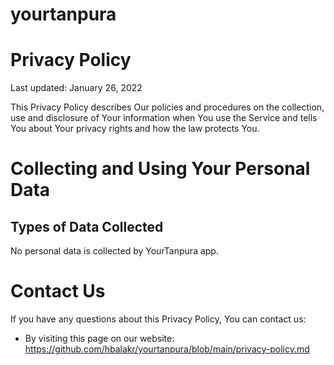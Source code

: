 # yourtanpura

<h1>Privacy Policy</h1>
<p>Last updated: January 26, 2022</p>
<p>This Privacy Policy describes Our policies and procedures on the collection, use and disclosure of Your information when You use the Service and tells You about Your privacy rights and how the law protects You.</p>

<h1>Collecting and Using Your Personal Data</h1>
<h2>Types of Data Collected</h2>
No personal data is collected by YourTanpura app.

<h1>Contact Us</h1>
<p>If you have any questions about this Privacy Policy, You can contact us:</p>
<ul>
<li>By visiting this page on our website: <a href="https://github.com/hbalakr/yourtanpura/blob/main/privacy-policy.md" rel="external nofollow noopener" target="_blank">https://github.com/hbalakr/yourtanpura/blob/main/privacy-policy.md</a></li>
</ul>
